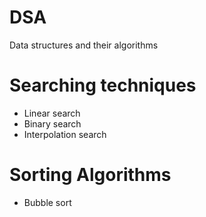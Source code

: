 # DSA
Data structures and their algorithms

# Searching techniques
- Linear search
- Binary search
- Interpolation search

# Sorting Algorithms
- Bubble sort